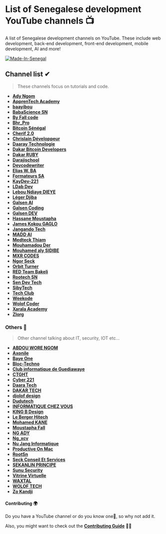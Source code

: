 # List of Senegalese development YouTube channels 📺

A list of Senegalese development channels on YouTube. These include web development, back-end development, front-end development, mobile development, AI and more!

[![Made-In-Senegal](https://github.com/GalsenDev221/made.in.senegal/blob/master/assets/badge.svg)](https://github.com/GalsenDev221/made.in.senegal)

## Channel list ✔

> These channels focus on tutorials and code.

* **[Ady Ngom](https://www.youtube.com/user/adytouba)**
* **[ApprenTech Academy](https://www.youtube.com/channel/UCE_ZKSHpebKvh6uEzkRW9FQ)**
* **[baayibou](https://www.youtube.com/channel/UCVKTpAvflvMr379LVBfs82A)**
* **[BabaScience SN](https://www.youtube.com/channel/UCJyVQanD7cg4uB5ngcUls3Q)**
* **[By Fall code](https://www.youtube.com/channel/UCWspKzgH9P4fY_XempTAM0w)**
* **[Bhr_Pro](https://www.youtube.com/channel/UC2S0tnDYFV-bKje5-vLfejQ)**
* **[Bitcoin Sénégal](https://www.youtube.com/channel/UCsKRlUJFd29M2ouZm7zdMkQ)**
* **[Cherif 2.0](https://www.youtube.com/channel/UCd8enJR1ij-dPxp_HWV793Q)**
* **[Chrislain Développeur](https://www.youtube.com/channel/UCM-4IXjiMp2UPI7cgwZ2qdQ)**
* **[Daaray Technologie](https://www.youtube.com/@daaraytechnologie2900)**
* **[Dakar Bitcoin Developers](https://www.youtube.com/channel/UCD9Su78FrJIkvY6G1x9DHNA)**
* **[Dakar RUBY](https://www.youtube.com/channel/UCcG2adsEO9uBxFye3ZS6qrw)**
* **[Darajischool](https://www.youtube.com/channel/UC6XaO383OyNhlm6Udzepjrw)**
* **[Devcodewriter](https://www.youtube.com/@devcodewriter)**
* **[Elias W. BA](https://www.youtube.com/channel/UCHJfgo-twozt9nNq0XplU_g)**
* **[Formateurs SA](https://www.youtube.com/channel/UCT2iQKpWGzgbpNjXenm2zow)**
* **[KayDev-221](https://www.youtube.com/channel/UC8qjiBAgpyxgU6iUpPyxWrQ)**
* **[LDab Dev](https://www.youtube.com/channel/UC_AgOX-dhj6mEKhSOHPW_lg)**
* **[Lebou Ndiaye DIEYE](https://www.youtube.com/channel/UCn_LC-9362ASoClVkJqw8rA)**
* **[Léger Djiba](https://www.youtube.com/c/L%C3%A9gerDjiba)**
* **[Galsen AI](https://www.youtube.com/channel/UCz3ZL9x0jxQNyis8Ss3Vz2Q)**
* **[Galsen Coding](https://www.youtube.com/channel/UCIoT3bVjxrzHmwV9jW9KXgg)**
* **[Galsen DEV](https://www.youtube.com/channel/UCw0TqM96VksbRMgcafdUVSQ)**
* **[Hassane Moustapha](https://www.youtube.com/user/MrHkairi)**
* **[James Kokou GAGLO](https://www.youtube.com/channel/UCLf28QwKUmINeUqjxR3bK0w)**
* **[Jangando Tech](https://www.youtube.com/channel/UCFbdlx44JOBDh41-ruUb0Eg)**
* **[MADD AI](https://www.youtube.com/channel/UCA-if5ueDAWvtZ161CH8yzQ)**
* **[Medteck Thiam](https://www.youtube.com/c/MohamedThiamHacker)**
* **[Mouhamadou Der](https://www.youtube.com/user/derkhadim)**
* **[Mouhamed aly SIDIBE](https://www.youtube.com/channel/UC-Rak9WhKgjARd5NwyYzdlQ)**
* **[MXR CODES](https://www.youtube.com/@mxr_codes)**
* **[Ngor Seck](https://www.youtube.com/channel/UCju7C4DmUvrAzeAnTn-rCfw)**
* **[Orbit Turner](https://www.youtube.com/channel/UC2Y1r60Mh_IWZGoIC_8rDhg)**
* **[RED Team Bakeli](https://www.youtube.com/@redteambakeli)**
* **[Rootech SN](https://www.youtube.com/channel/UCl076vudXmR3sieSXkNGbuQ)**
* **[Sen Dev Tech](https://www.youtube.com/channel/UC6yN8ebtKOgFlBbYQJQN1DA)**
* **[SibyTech](https://www.youtube.com/@sibylassana95)**
* **[Tech Club](https://www.youtube.com/channel/UChazX8d8twXQZ21MpxoHRBA)**
* **[Weekode](https://www.youtube.com/channel/UCdrE_GITrhALX6Bo523NfKw/featured)**
* **[Wolof Coder](https://www.youtube.com/channel/UCNLda7VaWLfKrPA4uunFVjg)**
* **[Xarala Academy](https://www.youtube.com/channel/UCtzF4GCqstzrc6UWUNjlQiQ)**
* **[Zlorg](https://www.youtube.com/channel/UCl88uiy7Aq6PpZOGcQVeZYg)**


### Others 📁

> Other channel talking about IT, security, IOT etc...

* **[ABDOU WORE NGOM](https://www.youtube.com/channel/UCTHrMbPLfAKXJuXu6Fo6jPA)**
* **[Axonile](https://www.youtube.com/channel/UCgQa4dk7EsH937CT3wOodWQ)**
* **[Baye One](https://www.youtube.com/channel/UCCQ2nMBMxdaQ0qjSBl9vj5A)**
* **[Bloc-Techno](https://www.youtube.com/user/ThePipa00)**
* **[Club informatique de Guediawaye](https://www.youtube.com/@cigguediawaye)**
* **[CTGHT](https://www.youtube.com/channel/UC3hMi4RpRL0RiukAiIHuWKw)**
* **[Cyber 221](https://www.youtube.com/channel/UCdc-nYql6rLRauKb8BXQkHw)**
* **[Daara Tech](https://www.youtube.com/channel/UCQqh9hrCnwGIsojzFnbDBvw)**
* **[DAKAR TECH](https://www.youtube.com/c/DAKARTECH)**
* **[djolof design](https://www.youtube.com/channel/UCtBzQ5rG7XNUSJMocHdFwBw)**
* **[Dudutech](https://www.youtube.com/channel/UCAxIyfPFUcfzTe-SQ_QPX6g)**
* **[INFORMATIQUE CHEZ VOUS](https://www.youtube.com/channel/UChsYRzWIw3tWBFD2hN7tqAA)**
* **[KING B Design](https://www.youtube.com/channel/UChGeLDi3yGILdUiWtWe3Sfg)**
* **[Le Berger Hitech](https://www.youtube.com/channel/UCLJce0Zphs61fmjQfVI4rlw)**
* **[Mohamed KANE](https://www.youtube.com/channel/UCjsQJTTJQosrUwp9gXalBHw)**
* **[Moustapha Fall](https://www.youtube.com/c/MoustaphaFalltaif)**
* **[NG ADY](https://www.youtube.com/c/NGADYLIGHTINTHEDARK)**
* **[Ng_xcv](https://www.youtube.com/c/Ngxcv)**
* **[Nu Jang Informatique](https://www.youtube.com/channel/UCTweGeIUC_RLBB5HZMheXUA)**
* **[Productive On Mac](https://www.youtube.com/channel/UC_kwMczpaKVu2pG0JZJORQw)**
* **[RootSn](https://www.youtube.com/@rootsn4889)**
* **[Seck Conseil Et Services](https://www.youtube.com/@seckconseiletservices8655)**
* **[SEKANLIN PRINCIPE](https://www.youtube.com/channel/UCVgksjU-W1TcXA9ebbHGjZg)**
* **[Sunu Security](https://www.youtube.com/channel/UCMGNNtDYQUjVGKKVyTdpgsQ)**
* **[Vitrine Virtuelle](https://www.youtube.com/channel/UCudt7wMkBIhojy7h9wSxBQw)**
* **[WAXTAL](https://www.youtube.com/channel/UC48BFV04wmJvWlV2tJFBPmg)**
* **[WOLOF TECH](https://www.youtube.com/channel/UCSgQIvviSJxLwGPS3sgcnlA)**
* **[Zo Kandji](https://www.youtube.com/@zokandji)**

#### Contributing 🌍

Do you have a YouTube channel or do you know one🤔, so why not add it.

Also, you might want to check out the **[Contributing Guide](https://github.com/daoodaba975/senegal-YouTuber-Dev-List/blob/master/CONTRIBUTING.md)** 🤝🏾
